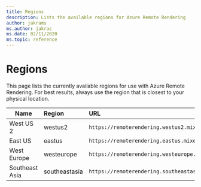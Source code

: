 ```yaml
---
title: Regions
description: Lists the available regions for Azure Remote Rendering
author: jakrams
ms.author: jakras
ms.date: 02/11/2020
ms.topic: reference
---
```


# Regions

This page lists the currently available regions for use with Azure Remote Rendering. For best results, always use the region that is closest to your physical location.

| Name | Region | URL |
|-----------|:-----------|:-----------|
| West US 2 | westus2 | `https://remoterendering.westus2.mixedreality.azure.com` |
| East US | eastus | `https://remoterendering.eastus.mixedreality.azure.com` |
| West Europe | westeurope | `https://remoterendering.westeurope.mixedreality.azure.com` |
| Southeast Asia | southeastasia | `https://remoterendering.southeastasia.mixedreality.azure.com` |
